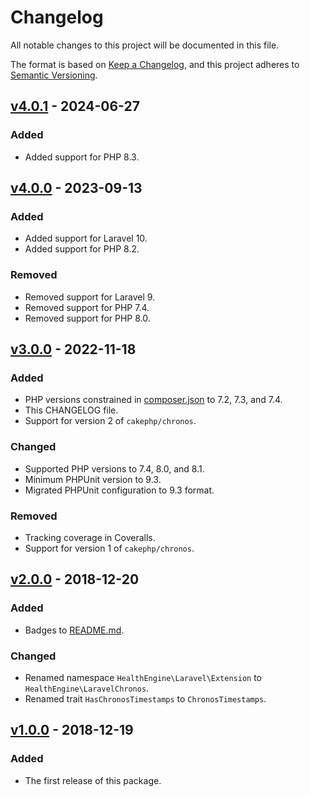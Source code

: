 # Changelog

All notable changes to this project will be documented in this file.

The format is based on [Keep a Changelog](https://keepachangelog.com/en/1.1.0/),
and this project adheres to [Semantic Versioning](https://semver.org/spec/v2.0.0.html).

## [v4.0.1] - 2024-06-27

### Added

- Added support for PHP 8.3.

## [v4.0.0] - 2023-09-13

### Added

- Added support for Laravel 10.
- Added support for PHP 8.2.

### Removed

- Removed support for Laravel 9.
- Removed support for PHP 7.4.
- Removed support for PHP 8.0.

## [v3.0.0] - 2022-11-18

### Added

- PHP versions constrained in [composer.json](composer.json) to 7.2, 7.3, and 7.4.
- This CHANGELOG file.
- Support for version 2 of `cakephp/chronos`.

### Changed

- Supported PHP versions to 7.4, 8.0, and 8.1.
- Minimum PHPUnit version to 9.3.
- Migrated PHPUnit configuration to 9.3 format.

### Removed

- Tracking coverage in Coveralls.
- Support for version 1 of `cakephp/chronos`.

## [v2.0.0] - 2018-12-20

### Added

- Badges to [README.md](README.md).

### Changed

- Renamed namespace `HealthEngine\Laravel\Extension` to `HealthEngine\LaravelChronos`.  
- Renamed trait `HasChronosTimestamps` to `ChronosTimestamps`.


## [v1.0.0] - 2018-12-19

### Added

- The first release of this package.

[v4.0.1]: https://github.com/HealthengineAU/laravel-chronos/compare/v4.0.0...v4.0.1
[v4.0.0]: https://github.com/HealthengineAU/laravel-chronos/compare/v3.0.0...v4.0.0
[v3.0.0]: https://github.com/HealthengineAU/laravel-chronos/compare/2.0.0...v3.0.0
[v2.0.0]: https://github.com/HealthengineAU/laravel-chronos/compare/1.0.0...2.0.0
[v1.0.0]: https://github.com/HealthengineAU/laravel-chronos/releases/tag/1.0.0
